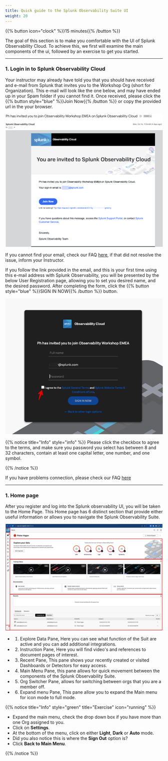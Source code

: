 ```yaml
---
title: Quick guide to the Splunk Observability Suite UI
weight: 20
---
```


{{% button icon="clock" %}}15 minutes{{% /button %}}

The goal of this section is to make you comfortable with the UI of Splunk Observability Cloud. To achieve this, we first will examine the main components of the ui, followed by an exercise to get you started.

---

### 1. Login in to Splunk Observability Cloud

Your instructor may already have told you that you should have received and e-mail from Splunk that invites you to the Workshop Org (short for Organization). This e-mail will look like the one below, and may have ended up in your Spam folder if you cannot find it. Once received, please click the {{% button style="blue" %}}Join Now{{% /button %}} or copy the provided url in the your browser.

![email](../images/invite-email.png?&height=500px)

If you cannot find your email, check our FAQ [here](25-login-faq), if that did not resolve the issue, inform your Instructor.

If you follow the link provided in the email, and this is your first time using this e-mail address with Splunk Observability, you will be presented by the below User Registration page, allowing you to set you desired name, and the desired password. After completing the form, click the {{% button style="blue" %}}SIGN IN NOW{{% /button %}} button.

![User-Setup](../images/enter-password.png?&height=500px)

{{% notice title="Info" style="info" %}}
Please click the checkbox to agree to the terms, and make sure you password you select has between 8 and 32 characters, contain at least one capital letter, one number, and one symbol.

{{% /notice %}}

If you have problems connection, please check our FAQ  [here](../25-login-faq)

---

### 1. Home page

After you register and log into the Splunk observability UI, you will be taken to the Home Page. This Home page has 6 distinct section that provide either useful information or allows you to navigate the Splunk Observability Suite.

![home page](../images/home-screen.png)

* 1. Explore Data Pane, Here you can see what function of the Suit are active and you can add additional integrations.
* 2. Instruction Pane, Here you will find video's and references to document pages of interest.
* 3. Recent Pane, This pane shows your recently created or visited Dashboards or Detectors for easy access.
* 4. Main Menu Pane, this pane allows for quick movement between the components of the Splunk Observability Suite.
* 5. Org Switcher Pane, allows for switching between orgs that you are a member off.
* 6. Expand menu Pane, This pane allow you to expand the Main menu for icon mode to full mode.

{{% notice title="Info" style="green" title="Exercise" icon="running" %}}

* Expand the main menu, check the drop down box if you have more than one Org assigned to you.
* Click on **Settings**.
* At the bottom of the menu, click on either **Light**, **Dark** or **Auto** mode.
* Did you also notice this is where the **Sign Out** option is?
* Click **Back to Main Menu**.

{{% /notice %}}
